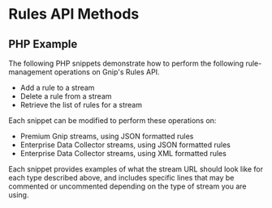<h1>Rules API Methods</h1>
<h2>PHP Example</h2>
<p>The following PHP snippets demonstrate how to perform the following rule-management operations on Gnip's Rules API.
<ul>
	<li>
		Add a rule to a stream</li>
	<li>
		Delete a rule from a stream</li>
	<li>
		Retrieve the list of rules for a stream</li>
</ul>
</p>
<p>Each snippet can be modified to perform these operations on:
<ul>
	<li>
		Premium Gnip streams, using JSON formatted rules</li>
	<li>
		Enterprise Data Collector streams, using JSON formatted rules</li>
	<li>
		Enterprise Data Collector streams, using XML formatted rules</li>
</ul>
</p>
<p>Each snippet provides examples of what the stream URL should look like for each type described above, and includes specific lines that may be commented or uncommented depending on the type of stream you are using.</p>
